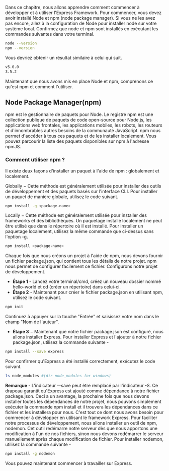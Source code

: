 Dans ce chapitre, nous allons apprendre comment commencer à développer et à utiliser l'Express Framework. Pour commencer, vous devez avoir installé Node et npm (node package manager). Si vous ne les avez pas encore, allez à la configuration de Node pour installer node sur votre système local. Confirmez que node et npm sont installés en exécutant les commandes suivantes dans votre terminal.

```bash
node --version
npm --version
```

Vous devriez obtenir un résultat similaire à celui qui suit.

```bash
v5.0.0
3.5.2
```

Maintenant que nous avons mis en place Node et npm, comprenons ce qu'est npm et comment l'utiliser.

## Node Package Manager(npm)

npm est le gestionnaire de paquets pour Node. Le registre npm est une collection publique de paquets de code open-source pour Node.js, les applications web frontales, les applications mobiles, les robots, les routeurs et d'innombrables autres besoins de la communauté JavaScript. npm nous permet d'accéder à tous ces paquets et de les installer localement. Vous pouvez parcourir la liste des paquets disponibles sur npm à l'adresse npmJS.

### Comment utiliser npm ?

Il existe deux façons d'installer un paquet à l'aide de npm : globalement et localement.

Globally − Cette méthode est généralement utilisée pour installer des outils de développement et des paquets basés sur l'interface CLI. Pour installer un paquet de manière globale, utilisez le code suivant.

```bash
npm install -g <package-name>
```

Locally − Cette méthode est généralement utilisée pour installer des frameworks et des bibliothèques. Un paquetage installé localement ne peut être utilisé que dans le répertoire où il est installé. Pour installer un paquetage localement, utilisez la même commande que ci-dessus sans l'option -g.

```bash
npm install <package-name>
```

Chaque fois que nous créons un projet à l'aide de npm, nous devons fournir un fichier package.json, qui contient tous les détails de notre projet. npm nous permet de configurer facilement ce fichier. Configurons notre projet de développement.

- **Étape 1** - Lancez votre terminal/cmd, créez un nouveau dossier nommé hello-world et cd (créer un répertoire) dans celui-ci.
- **Étape 2** - Maintenant pour créer le fichier package.json en utilisant npm, utilisez le code suivant.

```bash
npm init
```

Continuez à appuyer sur la touche "Entrée" et saisissez votre nom dans le champ "Nom de l'auteur".

- **Étape 3** − Maintenant que notre fichier package.json est configuré, nous allons installer Express. Pour installer Express et l'ajouter à notre fichier package.json, utilisez la commande suivante -

```bash
npm install --save express
```

Pour confirmer qu'Express a été installé correctement, exécutez le code suivant.

```bash
ls node_modules #(dir node_modules for windows)
```

__Remarque__ - L'indicateur --save peut être remplacé par l'indicateur -S. Ce drapeau garantit qu'Express est ajouté comme dépendance à notre fichier package.json. Ceci a un avantage, la prochaine fois que nous devons installer toutes les dépendances de notre projet, nous pouvons simplement exécuter la commande npm install et il trouvera les dépendances dans ce fichier et les installera pour nous.
C'est tout ce dont nous avons besoin pour commencer à développer en utilisant le framework Express. Pour faciliter notre processus de développement, nous allons installer un outil de npm, nodemon. Cet outil redémarre notre serveur dès que nous apportons une modification à l'un de nos fichiers, sinon nous devons redémarrer le serveur manuellement après chaque modification de fichier. Pour installer nodemon, utilisez la commande suivante -

```bash
npm install -g nodemon
```

Vous pouvez maintenant commencer à travailler sur Express.